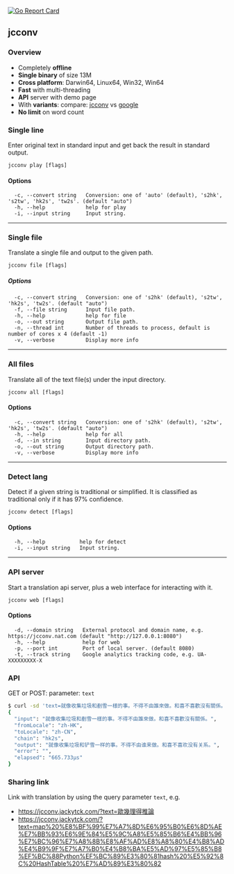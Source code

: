 [![Go Report Card](https://goreportcard.com/badge/github.com/jackytck/jcconv)](https://goreportcard.com/report/github.com/jackytck/jcconv)


## jcconv

### Overview
* Completely **offline**
* **Single binary** of size 13M
* **Cross platform**: Darwin64, Linux64, Win32, Win64
* **Fast** with multi-threading
* **API** server with demo page
* With **variants**: compare: [jcconv](https://jcconv.jackytck.com/?text=一邊食公仔麵，一邊看衰仔樂園) vs [google](https://translate.google.com.hk/#view=home&op=translate&sl=zh-CN&tl=zh-CN&text=%E4%B8%80%E9%82%8A%E9%A3%9F%E5%85%AC%E4%BB%94%E9%BA%B5%EF%BC%8C%E4%B8%80%E9%82%8A%E7%9C%8B%E8%A1%B0%E4%BB%94%E6%A8%82%E5%9C%92)
* **No limit** on word count

### Single line
Enter original text in standard input and get back the result in standard output.

```
jcconv play [flags]
```

#### Options
```
  -c, --convert string   Conversion: one of 'auto' (default), 's2hk', 's2tw', 'hk2s', 'tw2s'. (default "auto")
  -h, --help             help for play
  -i, --input string     Input string.
```

---

### Single file
Translate a single file and output to the given path.

```
jcconv file [flags]
```

##### Options
```
  -c, --convert string   Conversion: one of 's2hk' (default), 's2tw', 'hk2s', 'tw2s'. (default "auto")
  -f, --file string      Input file path.
  -h, --help             help for file
  -o, --out string       Output file path.
  -n, --thread int       Number of threads to process, default is number of cores x 4 (default -1)
  -v, --verbose          Display more info
```

---

### All files
Translate all of the text file(s) under the input directory.

```
jcconv all [flags]
```

#### Options
```
  -c, --convert string   Conversion: one of 's2hk' (default), 's2tw', 'hk2s', 'tw2s'. (default "auto")
  -h, --help             help for all
  -d, --in string        Input directory path.
  -o, --out string       Output directory path.
  -v, --verbose          Display more info
```

---

### Detect lang
Detect if a given string is traditional or simplified. It is classified as traditional only if it has 97% confidence.

```
jcconv detect [flags]
```

#### Options
```
  -h, --help           help for detect
  -i, --input string   Input string.
```

---

### API server
Start a translation api server, plus a web interface for interacting with it.

```
jcconv web [flags]
```

#### Options
```
  -d, --domain string   External protocol and domain name, e.g. https://jcconv.nat.com (default "http://127.0.0.1:8080")
  -h, --help            help for web
  -p, --port int        Port of local server. (default 8080)
  -t, --track string    Google analytics tracking code, e.g. UA-XXXXXXXXX-X
```

### API
GET or POST: parameter: `text`

```bash
$ curl -sd 'text=就像收集垃圾和剷雪一樣的事。不得不由誰來做。和喜不喜歡沒有關係。' http://127.0.0.1:8080/translate | jq
{
  "input": "就像收集垃圾和剷雪一樣的事。不得不由誰來做。和喜不喜歡沒有關係。",
  "fromLocale": "zh-HK",
  "toLocale": "zh-CN",
  "chain": "hk2s",
  "output": "就像收集垃圾和铲雪一样的事。不得不由谁来做。和喜不喜欢没有关系。",
  "error": "",
  "elapsed": "665.733µs"
}
```

### Sharing link
Link with translation by using the query parameter `text`, e.g.

* https://jcconv.jackytck.com/?text=歐幾理得推論
* https://jcconv.jackytck.com/?text=map%20%E8%BF%99%E7%A7%8D%E6%95%B0%E6%8D%AE%E7%BB%93%E6%9E%84%E5%9C%A8%E5%85%B6%E4%BB%96%E7%BC%96%E7%A8%8B%E8%AF%AD%E8%A8%80%E4%B8%AD%E4%B9%9F%E7%A7%B0%E4%B8%BA%E5%AD%97%E5%85%B8%EF%BC%88Python%EF%BC%89%E3%80%81hash%20%E5%92%8C%20HashTable%20%E7%AD%89%E3%80%82
